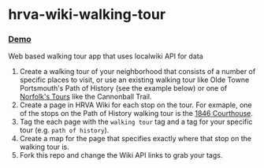 hrva-wiki-walking-tour
======================

### [Demo](http://bschoenfeld.github.io/hrva-wiki-walking-tour/)

Web based walking tour app that uses localwiki API for data

1. Create a walking tour of your neighborhood that consists of a number of specific places to visit, or use an existing walking tour like Olde Towne Portsmouth's Path of History (see the example below) or one of [Norfolk's Tours](http://www.visitnorfolktoday.com/things-to-do/tour/self-guided) like the Cannonball Trail.
2. Create a page in HRVA Wiki for each stop on the tour. For exmaple, one of the stops on the Path of History walking tour is the [1846 Courthouse](http://localwiki.net/hrva/1846_Courthouse).
3. Tag the each page with the `walking tour` tag and a tag for your specific tour (e.g. `path of history`).
4. Create a map for the page that specifies exactly where that stop on the walking tour is.
5. Fork this repo and change the Wiki API links to grab your tags.
